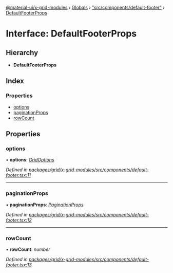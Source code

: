 [@material-ui/x-grid-modules](../README.md) › [Globals](../globals.md) › ["src/components/default-footer"](../modules/_src_components_default_footer_.md) › [DefaultFooterProps](_src_components_default_footer_.defaultfooterprops.md)

# Interface: DefaultFooterProps

## Hierarchy

* **DefaultFooterProps**

## Index

### Properties

* [options](_src_components_default_footer_.defaultfooterprops.md#options)
* [paginationProps](_src_components_default_footer_.defaultfooterprops.md#paginationprops)
* [rowCount](_src_components_default_footer_.defaultfooterprops.md#rowcount)

## Properties

###  options

• **options**: *[GridOptions](_src_models_gridoptions_.gridoptions.md)*

*Defined in [packages/grid/x-grid-modules/src/components/default-footer.tsx:11](https://github.com/mui-org/material-ui-x/blob/02342a6/packages/grid/x-grid-modules/src/components/default-footer.tsx#L11)*

___

###  paginationProps

• **paginationProps**: *[PaginationProps](_src_hooks_features_usepagination_.paginationprops.md)*

*Defined in [packages/grid/x-grid-modules/src/components/default-footer.tsx:12](https://github.com/mui-org/material-ui-x/blob/02342a6/packages/grid/x-grid-modules/src/components/default-footer.tsx#L12)*

___

###  rowCount

• **rowCount**: *number*

*Defined in [packages/grid/x-grid-modules/src/components/default-footer.tsx:13](https://github.com/mui-org/material-ui-x/blob/02342a6/packages/grid/x-grid-modules/src/components/default-footer.tsx#L13)*
